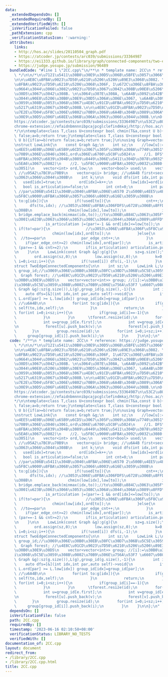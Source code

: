 ```yaml
---
data:
  _extendedDependsOn: []
  _extendedRequiredBy: []
  _extendedVerifiedWith: []
  _isVerificationFailed: false
  _pathExtension: cpp
  _verificationStatusIcon: ':warning:'
  attributes:
    links:
    - http://hos.ac/slides/20110504_graph.pdf
    - https://atcoder.jp/contests/arc039/submissions/33364987
    - https://ei1333.github.io/library/graph/connected-components/two-edge-connected-components.hpp
    - https://judge.yosupo.jp/submission/96489
  bundledCode: "#line 1 \"2CC.cpp\"\n/**\n * template name: 2CC\n * reference: https://judge.yosupo.jp/submission/96489\n\
    \ */\n\n/*\n\u7121\u5411\u30B0\u30E9\u30D5\u306B\u5BFE\u3057\u3066\u4F7F\u3046\
    \n\n\u4E8C\u8FBA\u9023\u7D50\u6210\u5206\u5206\u89E3\u3068\u3082. \u4E8C\u91CD\
    \u8FBA\u9023\u7D50\u6210\u5206\u3068\u306F, 1\u672C\u306E\u8FBA\u3092\u53D6\u308A\
    \u9664\u3044\u3066\u3082\u9023\u7D50\u3067\u3042\u308B\u90E8\u5206\u30B0\u30E9\
    \u30D5\u3067\u3042\u308B. \n\u3064\u307E\u308A, \u6A4B\u3092\u542B\u307E\u306A\
    \u3044\u90E8\u5206\u30B0\u30E9\u30D5\u306A\u306E\u3067, \u6A4B\u3092\u5217\u6319\
    \u3059\u308B\u3053\u3068\u3067\u4E8C\u91CD\u8FBA\u9023\u7D50\u6210\u5206\u3092\
    \u5217\u6319\u3067\u304D\u308B.\n\n\u4E8C\u91CD\u8FBA\u9023\u7D50\u6210\u5206\u3067\
    \u7E2E\u7D04\u5F8C\u306E\u9802\u70B9\u3068\u6A4B\u304B\u3089\u306A\u308B\u30B0\
    \u30E9\u30D5\u306F\u68EE\u306B\u306A\u3063\u3066\u3044\u308B.\n\nO(V+E)\n\nverify:\n\
    https://atcoder.jp/contests/arc039/submissions/33364987\n\u53C2\u8003:\nhttps://ei1333.github.io/library/graph/connected-components/two-edge-connected-components.hpp\n\
    chrome-extension://efaidnbmnnnibpcajpcglclefindmkaj/http://hos.ac/slides/20110504_graph.pdf\n\
    */\n\ntemplate<class T,class U>constexpr bool chmin(T&a,const U b){if(a<=b)return\
    \ false;a=b;return true;}\ntemplate<class T,class U>constexpr bool chmax(T&a,const\
    \ U b){if(a>=b)return false;a=b;return true;}\n\nusing Graph=vector<vector<int>>;\n\
    \nstruct LowLink{\n    const Graph &g;\n    int sz;\n    //low[u]:=u\u304B\u3089\
    \u4EE5\u4E0B\u306E\u65B9\u6CD5\u3067\u305F\u3069\u308A\u7740\u3051\u308B\u9802\
    \u70B9\u306E\u3046\u3061,ord\u306E\u6700\u5C0F\u5024\n    //1. DFS\u6728\u306E\
    \u8FBA\u3092\u6839\u304B\u3089\u8449\u306E\u5411\u304D\u3078\u9032\u3080(\u4F55\
    \u5EA6\u3067\u3082)\n    //2. \u5F8C\u9000\u8FBA\u3092\u9032\u3080(1\u56DE\u3060\
    \u3051)\n    vector<int> ord,low;\n    vector<bool> used;\n    vector<int> articulation;\
    \ //\u95A2\u7BC0\u70B9\n    vector<pii> bridge; //\u6A4B first<second\u306B\u306A\
    \u3063\u3066\u3044\u308B\n    int k;\n\n    void dfs(int idx,int par){\n     \
    \   used[idx]=true;\n        ord[idx]=k++;\n        low[idx]=ord[idx];\n     \
    \   bool is_articulation=false;\n        int cnt=0;\n        int par_edge_cnt=0;\
    \ //par\u306B\u5411\u304B\u3046\u8FBA\u306E\u6570 2\u500B\u4EE5\u4E0A\u306A\u3089\
    \u5F8C\u9000\u8FBA\u3068\u3057\u3066\u8003\u616E\u3059\u308B\n        for(int\
    \ to:g[idx]){\n            if(!used[to]){\n                cnt++;\n          \
    \      dfs(to,idx); //\u3053\u306E\u8FBA\u306FDFS\u6728\u306B\u8FFD\u52A0\u3059\
    \u308B\n                chmin(low[idx],low[to]);\n                if(ord[idx]<low[to])\
    \ bridge.emplace_back(minmax(idx,to));//to\u306B\u884C\u3063\u305F\u304D\u308A\
    \u3001\u623B\u3063\u3066\u3053\u308C\u306A\u3044\u306A\u3089\u8FFD\u52A0\n   \
    \             is_articulation |=(par!=-1 && ord[idx]<=low[to]);\n            }else\
    \ if(to!=par){\n                //\u3053\u306E\u8FBA\u306F\u5F8C\u9000\u8FBA\n\
    \                chmin(low[idx],ord[to]);\n            }else{\n              \
    \  //to==par\n                par_edge_cnt++;\n            }\n        }\n    \
    \    if(par_edge_cnt>=2) chmin(low[idx],ord[par]);\n        is_articulation |=\
    \ (par==-1 && cnt>=2);\n        if(is_articulation) articulation.push_back(idx);\n\
    \n    }\n\n    LowLink(const Graph &g):g(g){\n        sz=g.size();\n        used.assign(sz,false);\n\
    \        ord.assign(sz,0);\n        low.assign(sz,0);\n        k=0;\n        for(int\
    \ i=0;i<sz;i++){\n            if(!used[i]) dfs(i,-1);\n        }\n    }\n};\n\
    struct TwoEdgeConnectedComponents{\n\n    int sz;\n    LowLink L;\n    vector<int>\
    \ group_id;//\u3069\u306E\u30B0\u30EB\u30FC\u30D7\u306B\u5C5E\u3059\u304B\n  \
    \  Graph forest; //\u4E8C\u91CD\u9023\u7D50\u6210\u5206\u5206\u89E3\u5F8C\u306E\
    \u30B0\u30E9\u30D5\n    vector<vector<int>> group; //[i]:=\u30B0\u30EB\u30FC\u30D7\
    i\u306B\u5C5E\u3059\u308B\u9802\u70B9\u306E\u756A\u53F7 \u6607\u9806\n\n    TwoEdgeConnectedComponents(const\
    \ Graph &g):sz(g.size()),L(g),group_id(g.size(),-1){\n        int id=0;\n    \
    \    auto dfs=[&](int idx,int par,auto self)->void{\n            if(par>=0 and\
    \ L.ord[par] >= L.low[idx]) group_id[idx]=group_id[par];\n            else group_id[idx]=id++;\
    \ //\u6A4B\n\n            for(int to:g[idx]){\n                if(group_id[to]==-1)\
    \ self(to,idx,self);\n            }\n            return;\n        };\n       \
    \ for(int i=0;i<sz;i++){\n            if(group_id[i]==-1){\n                dfs(i,-1,dfs);\n\
    \            }\n        }\n      \tforest.resize(id);\n        for(auto e:L.bridge){\n\
    \            int u=group_id[e.first];\n            int v=group_id[e.second];\n\
    \n            forest[u].push_back(v);\n            forest[v].push_back(u);\n \
    \       }\n        group.resize(id);\n        for(int i=0;i<sz;i++){\n       \
    \     group[group_id[i]].push_back(i);\n        }\n    }\n\n};\n"
  code: "/**\n * template name: 2CC\n * reference: https://judge.yosupo.jp/submission/96489\n\
    \ */\n\n/*\n\u7121\u5411\u30B0\u30E9\u30D5\u306B\u5BFE\u3057\u3066\u4F7F\u3046\
    \n\n\u4E8C\u8FBA\u9023\u7D50\u6210\u5206\u5206\u89E3\u3068\u3082. \u4E8C\u91CD\
    \u8FBA\u9023\u7D50\u6210\u5206\u3068\u306F, 1\u672C\u306E\u8FBA\u3092\u53D6\u308A\
    \u9664\u3044\u3066\u3082\u9023\u7D50\u3067\u3042\u308B\u90E8\u5206\u30B0\u30E9\
    \u30D5\u3067\u3042\u308B. \n\u3064\u307E\u308A, \u6A4B\u3092\u542B\u307E\u306A\
    \u3044\u90E8\u5206\u30B0\u30E9\u30D5\u306A\u306E\u3067, \u6A4B\u3092\u5217\u6319\
    \u3059\u308B\u3053\u3068\u3067\u4E8C\u91CD\u8FBA\u9023\u7D50\u6210\u5206\u3092\
    \u5217\u6319\u3067\u304D\u308B.\n\n\u4E8C\u91CD\u8FBA\u9023\u7D50\u6210\u5206\u3067\
    \u7E2E\u7D04\u5F8C\u306E\u9802\u70B9\u3068\u6A4B\u304B\u3089\u306A\u308B\u30B0\
    \u30E9\u30D5\u306F\u68EE\u306B\u306A\u3063\u3066\u3044\u308B.\n\nO(V+E)\n\nverify:\n\
    https://atcoder.jp/contests/arc039/submissions/33364987\n\u53C2\u8003:\nhttps://ei1333.github.io/library/graph/connected-components/two-edge-connected-components.hpp\n\
    chrome-extension://efaidnbmnnnibpcajpcglclefindmkaj/http://hos.ac/slides/20110504_graph.pdf\n\
    */\n\ntemplate<class T,class U>constexpr bool chmin(T&a,const U b){if(a<=b)return\
    \ false;a=b;return true;}\ntemplate<class T,class U>constexpr bool chmax(T&a,const\
    \ U b){if(a>=b)return false;a=b;return true;}\n\nusing Graph=vector<vector<int>>;\n\
    \nstruct LowLink{\n    const Graph &g;\n    int sz;\n    //low[u]:=u\u304B\u3089\
    \u4EE5\u4E0B\u306E\u65B9\u6CD5\u3067\u305F\u3069\u308A\u7740\u3051\u308B\u9802\
    \u70B9\u306E\u3046\u3061,ord\u306E\u6700\u5C0F\u5024\n    //1. DFS\u6728\u306E\
    \u8FBA\u3092\u6839\u304B\u3089\u8449\u306E\u5411\u304D\u3078\u9032\u3080(\u4F55\
    \u5EA6\u3067\u3082)\n    //2. \u5F8C\u9000\u8FBA\u3092\u9032\u3080(1\u56DE\u3060\
    \u3051)\n    vector<int> ord,low;\n    vector<bool> used;\n    vector<int> articulation;\
    \ //\u95A2\u7BC0\u70B9\n    vector<pii> bridge; //\u6A4B first<second\u306B\u306A\
    \u3063\u3066\u3044\u308B\n    int k;\n\n    void dfs(int idx,int par){\n     \
    \   used[idx]=true;\n        ord[idx]=k++;\n        low[idx]=ord[idx];\n     \
    \   bool is_articulation=false;\n        int cnt=0;\n        int par_edge_cnt=0;\
    \ //par\u306B\u5411\u304B\u3046\u8FBA\u306E\u6570 2\u500B\u4EE5\u4E0A\u306A\u3089\
    \u5F8C\u9000\u8FBA\u3068\u3057\u3066\u8003\u616E\u3059\u308B\n        for(int\
    \ to:g[idx]){\n            if(!used[to]){\n                cnt++;\n          \
    \      dfs(to,idx); //\u3053\u306E\u8FBA\u306FDFS\u6728\u306B\u8FFD\u52A0\u3059\
    \u308B\n                chmin(low[idx],low[to]);\n                if(ord[idx]<low[to])\
    \ bridge.emplace_back(minmax(idx,to));//to\u306B\u884C\u3063\u305F\u304D\u308A\
    \u3001\u623B\u3063\u3066\u3053\u308C\u306A\u3044\u306A\u3089\u8FFD\u52A0\n   \
    \             is_articulation |=(par!=-1 && ord[idx]<=low[to]);\n            }else\
    \ if(to!=par){\n                //\u3053\u306E\u8FBA\u306F\u5F8C\u9000\u8FBA\n\
    \                chmin(low[idx],ord[to]);\n            }else{\n              \
    \  //to==par\n                par_edge_cnt++;\n            }\n        }\n    \
    \    if(par_edge_cnt>=2) chmin(low[idx],ord[par]);\n        is_articulation |=\
    \ (par==-1 && cnt>=2);\n        if(is_articulation) articulation.push_back(idx);\n\
    \n    }\n\n    LowLink(const Graph &g):g(g){\n        sz=g.size();\n        used.assign(sz,false);\n\
    \        ord.assign(sz,0);\n        low.assign(sz,0);\n        k=0;\n        for(int\
    \ i=0;i<sz;i++){\n            if(!used[i]) dfs(i,-1);\n        }\n    }\n};\n\
    struct TwoEdgeConnectedComponents{\n\n    int sz;\n    LowLink L;\n    vector<int>\
    \ group_id;//\u3069\u306E\u30B0\u30EB\u30FC\u30D7\u306B\u5C5E\u3059\u304B\n  \
    \  Graph forest; //\u4E8C\u91CD\u9023\u7D50\u6210\u5206\u5206\u89E3\u5F8C\u306E\
    \u30B0\u30E9\u30D5\n    vector<vector<int>> group; //[i]:=\u30B0\u30EB\u30FC\u30D7\
    i\u306B\u5C5E\u3059\u308B\u9802\u70B9\u306E\u756A\u53F7 \u6607\u9806\n\n    TwoEdgeConnectedComponents(const\
    \ Graph &g):sz(g.size()),L(g),group_id(g.size(),-1){\n        int id=0;\n    \
    \    auto dfs=[&](int idx,int par,auto self)->void{\n            if(par>=0 and\
    \ L.ord[par] >= L.low[idx]) group_id[idx]=group_id[par];\n            else group_id[idx]=id++;\
    \ //\u6A4B\n\n            for(int to:g[idx]){\n                if(group_id[to]==-1)\
    \ self(to,idx,self);\n            }\n            return;\n        };\n       \
    \ for(int i=0;i<sz;i++){\n            if(group_id[i]==-1){\n                dfs(i,-1,dfs);\n\
    \            }\n        }\n      \tforest.resize(id);\n        for(auto e:L.bridge){\n\
    \            int u=group_id[e.first];\n            int v=group_id[e.second];\n\
    \n            forest[u].push_back(v);\n            forest[v].push_back(u);\n \
    \       }\n        group.resize(id);\n        for(int i=0;i<sz;i++){\n       \
    \     group[group_id[i]].push_back(i);\n        }\n    }\n\n};\n"
  dependsOn: []
  isVerificationFile: false
  path: 2CC.cpp
  requiredBy: []
  timestamp: '2023-06-16 02:10:58+08:00'
  verificationStatus: LIBRARY_NO_TESTS
  verifiedWith: []
documentation_of: 2CC.cpp
layout: document
redirect_from:
- /library/2CC.cpp
- /library/2CC.cpp.html
title: 2CC.cpp
---
```

